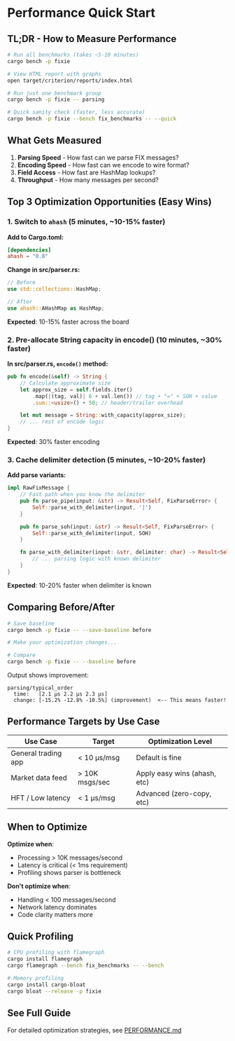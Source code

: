# Performance Quick Start

## TL;DR - How to Measure Performance

```bash
# Run all benchmarks (takes ~5-10 minutes)
cargo bench -p fixie

# View HTML report with graphs
open target/criterion/reports/index.html

# Run just one benchmark group
cargo bench -p fixie -- parsing

# Quick sanity check (faster, less accurate)
cargo bench -p fixie --bench fix_benchmarks -- --quick
```

## What Gets Measured

1. **Parsing Speed** - How fast can we parse FIX messages?
2. **Encoding Speed** - How fast can we encode to wire format?
3. **Field Access** - How fast are HashMap lookups?
4. **Throughput** - How many messages per second?

## Top 3 Optimization Opportunities (Easy Wins)

### 1. Switch to `ahash` (5 minutes, ~10-15% faster)

**Add to Cargo.toml:**
```toml
[dependencies]
ahash = "0.8"
```

**Change in src/parser.rs:**
```rust
// Before
use std::collections::HashMap;

// After
use ahash::AHashMap as HashMap;
```

**Expected**: 10-15% faster across the board

### 2. Pre-allocate String capacity in encode() (10 minutes, ~30% faster)

**In src/parser.rs, `encode()` method:**
```rust
pub fn encode(&self) -> String {
    // Calculate approximate size
    let approx_size = self.fields.iter()
        .map(|(tag, val)| 6 + val.len()) // tag + "=" + SOH + value
        .sum::<usize>() + 50; // header/trailer overhead

    let mut message = String::with_capacity(approx_size);
    // ... rest of encode logic
}
```

**Expected**: 30% faster encoding

### 3. Cache delimiter detection (5 minutes, ~10-20% faster)

**Add parse variants:**
```rust
impl RawFixMessage {
    // Fast path when you know the delimiter
    pub fn parse_pipe(input: &str) -> Result<Self, FixParseError> {
        Self::parse_with_delimiter(input, '|')
    }

    pub fn parse_soh(input: &str) -> Result<Self, FixParseError> {
        Self::parse_with_delimiter(input, SOH)
    }

    fn parse_with_delimiter(input: &str, delimiter: char) -> Result<Self, FixParseError> {
        // ... parsing logic with known delimiter
    }
}
```

**Expected**: 10-20% faster when delimiter is known

## Comparing Before/After

```bash
# Save baseline
cargo bench -p fixie -- --save-baseline before

# Make your optimization changes...

# Compare
cargo bench -p fixie -- --baseline before
```

Output shows improvement:
```
parsing/typical_order
  time:   [2.1 µs 2.2 µs 2.3 µs]
  change: [-15.2% -12.8% -10.5%] (improvement)  <-- This means faster!
```

## Performance Targets by Use Case

| Use Case | Target | Optimization Level |
|----------|--------|-------------------|
| General trading app | < 10 µs/msg | Default is fine |
| Market data feed | > 10K msgs/sec | Apply easy wins (ahash, etc) |
| HFT / Low latency | < 1 µs/msg | Advanced (zero-copy, etc) |

## When to Optimize

**Optimize when**:
- Processing > 10K messages/second
- Latency is critical (< 1ms requirement)
- Profiling shows parser is bottleneck

**Don't optimize when**:
- Handling < 100 messages/second
- Network latency dominates
- Code clarity matters more

## Quick Profiling

```bash
# CPU profiling with flamegraph
cargo install flamegraph
cargo flamegraph --bench fix_benchmarks -- --bench

# Memory profiling
cargo install cargo-bloat
cargo bloat --release -p fixie
```

## See Full Guide

For detailed optimization strategies, see [PERFORMANCE.md](PERFORMANCE.md)
